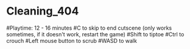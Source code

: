 # Cleaning_404
#Playtime: 12 - 16 minutes
#C to skip to end cutscene (only works sometimes, if it doesn't work, restart the game)
#Shift to tiptoe
#Ctrl to crouch
#Left mouse button to scrub
#WASD to walk
